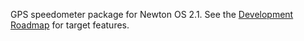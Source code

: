 GPS speedometer package for Newton OS 2.1. See the [Development Roadmap](wiki/RoadMap) for target features.
